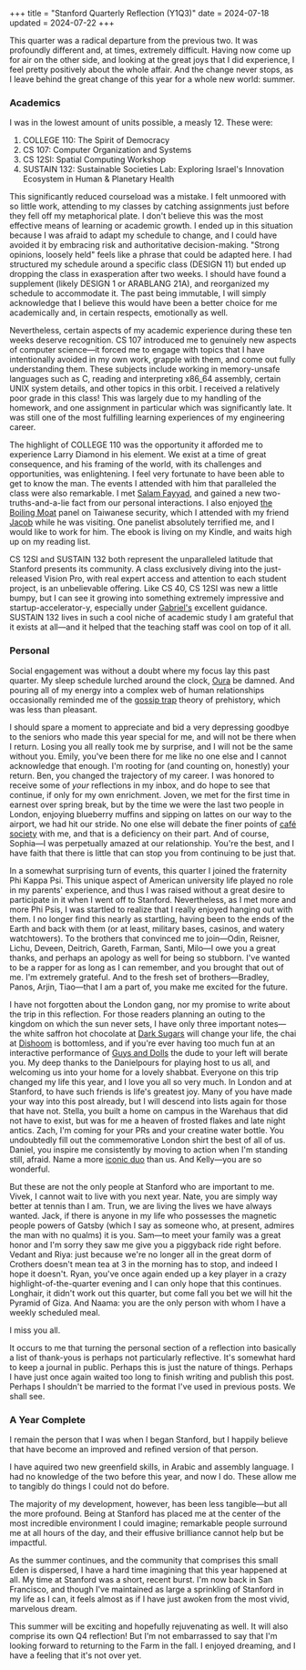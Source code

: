 +++
title = "Stanford Quarterly Reflection (Y1Q3)"
date = 2024-07-18
updated = 2024-07-22
+++

This quarter was a radical departure from the previous two. It was
profoundly different and, at times, extremely difficult. Having now come
up for air on the other side, and looking at the great joys that I did
experience, I feel pretty positively about the whole affair. And the
change never stops, as I leave behind the great change of this year for
a whole new world: summer.

<!-- more -->

### Academics

I was in the lowest amount of units possible, a measly 12. These were:

1. COLLEGE 110: The Spirit of Democracy
2. CS 107: Computer Organization and Systems
3. CS 12SI: Spatial Computing Workshop
4. SUSTAIN 132: Sustainable Societies Lab: Exploring Israel's Innovation
   Ecosystem in Human & Planetary Health

This significantly reduced courseload was a mistake. I felt unmoored
with so little work, attending to my classes by catching assignments
just before they fell off my metaphorical plate. I don't believe this
was the most effective means of learning or academic growth. I ended up
in this situation because I was afraid to adapt my schedule to change,
and I could have avoided it by embracing risk and authoritative
decision-making. "Strong opinions, loosely held" feels like a phrase
that could be adapted here. I had structured my schedule around a
specific class (DESIGN 11) but ended up dropping the class in
exasperation after two weeks. I should have found a supplement (likely
DESIGN 1 or ARABLANG 21A), and reorganized my schedule to accommodate
it. The past being immutable, I will simply acknowledge that I believe
this would have been a better choice for me academically and, in certain
respects, emotionally as well.

Nevertheless, certain aspects of my academic experience during these ten
weeks deserve recognition. CS 107 introduced me to genuinely new aspects
of computer science—it forced me to engage with topics that I have
intentionally avoided in my own work, grapple with them, and come out
fully understanding them. These subjects include working in
memory-unsafe languages such as C, reading and interpreting x86_64
assembly, certain UNIX system details, and other topics in this orbit. I
received a relatively poor grade in this class! This was largely due to
my handling of the homework, and one assignment in particular which was
significantly late. It was still one of the most fulfilling learning
experiences of my engineering career.

The highlight of COLLEGE 110 was the opportunity it afforded me to
experience Larry Diamond in his element. We exist at a time of great
consequence, and his framing of the world, with its challenges and
opportunities, was enlightening. I feel very fortunate to have been able
to get to know the man. The events I attended with him that paralleled
the class were also remarkable. I met [Salam Fayyad], and gained a new
two-truths-and-a-lie fact from our personal interactions. I also enjoyed
[the Boiling Moat] panel on Taiwanese security, which I attended with my
friend [Jacob] while he was visiting. One panelist absolutely terrified
me, and I would like to work for him. The ebook is living on my Kindle,
and waits high up on my reading list.

CS 12SI and SUSTAIN 132 both represent the unparalleled latitude that
Stanford presents its community. A class exclusively diving into the
just-released Vision Pro, with real expert access and attention to each
student project, is an unbelievable offering. Like CS 40, CS 12SI was
new a little bumpy, but I can see it growing into something extremely
impressive and startup-accelerator-y, especially under [Gabriel's]
excellent guidance. SUSTAIN 132 lives in such a cool niche of academic
study I am grateful that it exists at all—and it helped that the
teaching staff was cool on top of it all.

### Personal

Social engagement was without a doubt where my focus lay this past
quarter. My sleep schedule lurched around the clock, [Oura] be damned.
And pouring all of my energy into a complex web of human relationships
occasionally reminded me of the [gossip trap] theory of prehistory,
which was less than pleasant.

I should spare a moment to appreciate and bid a very depressing goodbye
to the seniors who made this year special for me, and will not be there
when I return. Losing you all really took me by surprise, and I will not
be the same without you. Emily, you've been there for me like no one
else and I cannot acknowledge that enough. I'm rooting for (and counting
on, honestly) your return. Ben, you changed the trajectory of my career.
I was honored to receive some of *your* reflections in my inbox, and do
hope to see that continue, if only for my own enrichment. Joven, we met
for the first time in earnest over spring break, but by the time we were
the last two people in London, enjoying blueberry muffins and sipping on
lattes on our way to the airport, we had hit our stride. No one else
will debate the finer points of [café society] with me, and that is a
deficiency on their part. And of course, Sophia—I was perpetually amazed
at our relationship. You're the best, and I have faith that there is
little that can stop you from continuing to be just that.

In a somewhat surprising turn of events, this quarter I joined the
fraternity Phi Kappa Psi. This unique aspect of American university life
played no role in my parents' experience, and thus I was raised without
a great desire to participate in it when I went off to Stanford.
Nevertheless, as I met more and more Phi Psis, I was startled to realize
that I really enjoyed hanging out with them. I no longer find this
nearly as startling, having been to the ends of the Earth and back with
them (or at least, military bases, casinos, and watery watchtowers). To
the brothers that convinced me to join—Odin, Reisner, Lichu, Deveen,
Deitrich, Gareth, Farman, Santi, Milo—I owe you a great thanks, and
perhaps an apology as well for being so stubborn. I've wanted to be a
rapper for as long as I can remember, and you brought that out of me.
I'm extremely grateful. And to the fresh set of brothers—Bradley, Panos,
Arjin, Tiao—that I am a part of, you make me excited for the future.

I have not forgotten about the London gang, nor my promise to write
about the trip in this reflection. For those readers planning an outing
to the kingdom on which the sun never sets, I have only three important
notes—the white saffron hot chocolate at [Dark Sugars] will change your
life, the chai at [Dishoom] is bottomless, and if you're ever having too
much fun at an interactive performance of [Guys and Dolls] the dude to
your left will berate you. My deep thanks to the Danielpours for playing
host to us all, and welcoming us into your home for a lovely shabbat.
Everyone on this trip changed my life this year, and I love you all so
very much. In London and at Stanford, to have such friends is life's
greatest joy. Many of you have made your way into this post already, but
I will descend into lists again for those that have not. Stella, you
built a home on campus in the Warehaus that did not have to exist, but
was for me a heaven of frosted flakes and late night antics. Zach, I'm
coming for your PRs and your creatine water bottle. You undoubtedly fill
out the commemorative London shirt the best of all of us. Daniel, you
inspire me consistently by moving to action when I'm standing still,
afraid. Name a more [iconic duo] than us. And Kelly—you are so
wonderful.

But these are not the only people at Stanford who are important to me.
Vivek, I cannot wait to live with you next year. Nate, you are simply
way better at tennis than I am. Trun, we are living the lives we have
always wanted. Jack, if there is anyone in my life who possesses the
magnetic people powers of Gatsby (which I say as someone who, at
present, admires the man with no qualms) it is you. Sam—to meet your
family was a great honor and I'm sorry they saw me give you a piggyback
ride right before. Vedant and Riya: just because we're no longer all in
the great dorm of Crothers doesn't mean tea at 3 in the morning has to
stop, and indeed I hope it doesn't. Ryan, you've once again ended up a
key player in a crazy highlight-of-the-quarter evening and I can only
hope that this continues. Longhair, it didn't work out this quarter, but
come fall you bet we will hit the Pyramid of Giza. And Naama: you are
the only person with whom I have a weekly scheduled meal.

I miss you all.

It occurs to me that turning the personal section of a reflection into
basically a list of thank-yous is perhaps not particularly reflective.
It's somewhat hard to keep a journal in public. Perhaps this is just the
nature of things. Perhaps I have just once again waited too long to
finish writing and publish this post. Perhaps I shouldn't be married to
the format I've used in previous posts. We shall see.

### A Year Complete

I remain the person that I was when I began Stanford, but I happily
believe that have become an improved and refined version of that person.

I have aquired two new greenfield skills, in Arabic and assembly
language. I had no knowledge of the two before this year, and now I do.
These allow me to tangibly do things I could not do before.

The majority of my development, however, has been less tangible—but all
the more profound. Being at Stanford has placed me at the center of the
most incredible environment I could imagine; remarkable people surround
me at all hours of the day, and their effusive brilliance cannot help
but be impactful.

As the summer continues, and the community that comprises this small
Eden is dispersed, I have a hard time imagining that this year happened
at all. My time at Stanford was a short, recent burst. I'm now back in
San Francisco, and though I've maintained as large a sprinkling of
Stanford in my life as I can, it feels almost as if I have just awoken
from the most vivid, marvelous dream.

This summer will be exciting and hopefully rejuvenating as well. It will
also comprise its own Q4 reflection! But I'm not embarrassed to say that
I'm looking forward to returning to the Farm in the fall. I enjoyed
dreaming, and I have a feeling that it's not over yet.

[Salam Fayyad]: https://events.stanford.edu/event/a-conversation-with-salam-fayyad-former-prime-minister-of-the-palestinian-authority
[the Boiling Moat]: https://www.hoover.org/events/boiling-moat
[Jacob]: https://jacobneplokh.com
[Gabriel's]: https://gabriel-lipkowitz.com
[gossip trap]: https://www.theintrinsicperspective.com/p/the-gossip-trap
[café society]: https://en.wikipedia.org/wiki/Café_society
[Oura]: https://ouraring.com
[iconic duo]: https://open.spotify.com/track/4Flfb4fGscN9kXPOduQLrv
[Dark Sugars]: https://www.darksugars.co.uk
[Dishoom]: https://www.dishoom.com
[Guys and Dolls]: https://bridgetheatre.co.uk/whats-on/guys-and-dolls/
